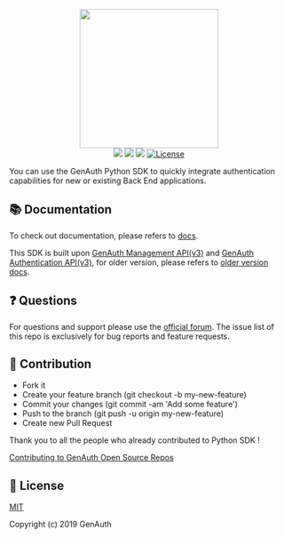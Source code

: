 <div align=center>
  <img width="250" src="https://authing-cdn-cn-prod.oss-cn-beijing.aliyuncs.com/genauth/logo-transparent.png" />
</div>
<div align="center">
  <a href="javascript:;"><img src="https://img.shields.io/badge/test-passing-brightgreen" /></a>
  <a href="https://forum.genauth.ai/" target="_blank"><img src="https://img.shields.io/badge/chat-forum-blue" /></a>
  <a href="https://console.genauth.ai/openapi/" target="_blank"><img src="https://img.shields.io/badge/docs-passing-brightgreen" /></a>
  <a href="javascript:;"><img src="https://img.shields.io/badge/License-MIT-success" alt="License"></a>
</div>

You can use the GenAuth Python SDK to quickly integrate authentication capabilities for new or existing Back End applications.

## 📚 Documentation

To check out documentation, please refers to [docs](https://docs.genauth.ai/v3/reference/sdk/python/install.html).

This SDK is built upon [GenAuth Management API(v3)](https://api.genauth.ai/openapi/v3/management/) and [GenAuth Authentication API(v3)](https://api.genauth.ai/openapi/v3/authentication/), for older version, please refers to [older version docs](https://docs.genauth.ai/v2/reference/sdk-for-python/).

## ❓ Questions

For questions and support please use the [official forum](https://forum.genauth.ai/). The issue list of this repo is exclusively for bug reports and feature requests.

## 🤝 Contribution

- Fork it
- Create your feature branch (git checkout -b my-new-feature)
- Commit your changes (git commit -am 'Add some feature')
- Push to the branch (git push -u origin my-new-feature)
- Create new Pull Request

Thank you to all the people who already contributed to Python SDK !

[Contributing to GenAuth Open Source Repos](https://github.com/GenAuth/.github/blob/main/CONTRIBUTING.md#English)

## 🎁 License

[MIT](https://opensource.org/licenses/MIT)

Copyright (c) 2019 GenAuth
